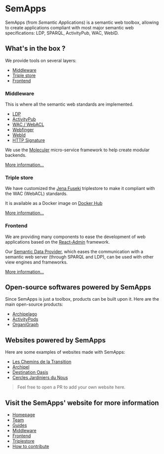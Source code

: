 # SemApps

SemApps (from *Sem*antic *App*lications) is a semantic web toolbox, allowing to create applications compliant with most major semantic web specifications: LDP, SPARQL, ActivityPub, WAC, WebID.

## What's in the box ?

We provide tools on several layers:

- [Middleware](#middleware)
- [Triple store](#triple-store)
- [Frontend](#frontend)

### Middleware

This is where all the semantic web standards are implemented.

- [LDP](https://semapps.org/docs/middleware/ldp)
- [ActivityPub](https://semapps.org/docs/middleware/activitypub)
- [WAC / WebACL](https://semapps.org/docs/middleware/webacl)
- [Webfinger](https://semapps.org/docs/middleware/webfinger)
- [WebId](https://semapps.org/docs/middleware/webid)
- [HTTP Signature](https://semapps.org/docs/middleware/signature)

We use the [Moleculer](https://moleculer.services/) micro-service framework to help create modular backends.

[More information...](https://semapps.org/docs/middleware)

### Triple store

We have customized the [Jena Fuseki](https://jena.apache.org/documentation/fuseki2/) triplestore to make it compliant with the WAC (WebACL) standards.

It is available as a Docker image on [Docker Hub](https://hub.docker.com/orgs/semapps/repositories)

[More information...](https://semapps.org/docs/triplestore)

### Frontend

We are providing many components to ease the development of web applications based on the [React-Admin](https://marmelab.com/react-admin/) framework.

Our [Semantic Data Provider](https://semapps.org/docs/frontend/semantic-data-provider/), which eases the communication with a semantic web server (through SPARQL and LDP), can be used with other view engines and frameworks.

[More information...](https://semapps.org/docs/frontend)

## Open-source softwares powered by SemApps

Since SemApps is just a toolbox, products can be built upon it. Here are the main open-source products:

- [Archipelago](https://github.com/assemblee-virtuelle/archipelago)
- [ActivityPods](https://activitypods.org)
- [OrganiGraph](https://github.com/assemblee-virtuelle/organigraph)

## Websites powered by SemApps

Here are some examples of websites made with SemApps:

- [Les Chemins de la Transition](https://lescheminsdelatransition.org/)
- [Archipel](https://archipel.assemblee-virtuelle.org/)
- [Destination Oasis](https://destination-oasis.fr)
- [Cercles Jardiniers du Nous](https://cercles.jardiniersdunous.org)

> Feel free to open a PR to add your own website here.

## Visit the SemApps' website for more information

- [Homepage](https://semapps.org)
- [Team](https://semapps.org/docs/team)
- [Guides](https://semapps.org/docs/guides/ldp-server)
- [Middleware](https://semapps.org/docs/middleware)
- [Frontend](https://semapps.org/docs/frontend)
- [Triplestore](https://semapps.org/docs/triplestore)
- [How to contribute](https://semapps.org/docs/contribute/code)
